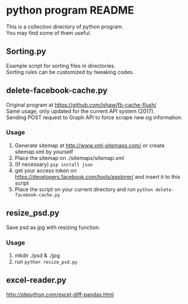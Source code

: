# python program README

This is a collection directory of python program.  
You may find some of them useful.


## Sorting.py

Example script for sorting files in directories.  
Sorting rules can be customized by tweaking codes.

## delete-facebook-cache.py

Original program at https://github.com/jshaw/fb-cache-flush/    
Same usage, only updated for the current API system (2017).  
Sending POST request to Graph API to force scrape new og information.

### Usage
1. Generate sitemap at http://www.xml-sitemaps.com/ or create sitemap.xml by yourself
2. Place the sitemap on ./sitemaps/sitemap.xml
3. (If necessary) ```pip install json```
4. get your access token on https://developers.facebook.com/tools/explorer/ and insert it to this script
5. Place the script on your current directory and run ```python delete-facebook-cache.py```

## resize_psd.py

Save psd as jpg with resizing function.

### Usage
1. mkdir ./psd & ./jpg
2. run ```python resize_psd.py```

## excel-reader.py
http://pbpython.com/excel-diff-pandas.html
